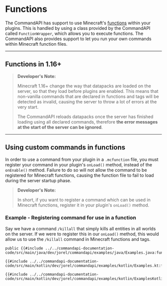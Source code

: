 # Functions

The CommandAPI has support to use Minecraft's [functions](https://minecraft.gamepedia.com/Function_(Java_Edition)) within your plugins. This is handled by using a class provided by the CommandAPI called `FunctionWrapper`, which allows you to execute functions. The CommandAPI also provides support to let you run your own commands within Minecraft function files.

-----

## Functions in 1.16+

> **Developer's Note:**
>
> Minecraft 1.16+ change the way that datapacks are loaded on the server, so that they load before plugins are enabled. This means that non-vanilla commands that are declared in functions and tags will be detected as invalid, causing the server to throw a lot of errors at the very start.
>
> The CommandAPI reloads datapacks once the server has finished loading using all declared commands, therefore **the error messages at the start of the server can be ignored**.

-----

## Using custom commands in functions

In order to use a command from your plugin in a `.mcfunction` file, you must register your command in your plugin's `onLoad()` method, instead of the `onEnable()` method. Failure to do so will not allow the command to be registered for Minecraft functions, causing the function file to fail to load during the server startup phase.

> **Developer's Note:**
>
> In short, if you want to register a command which can be used in Minecraft functions, register it in your plugin's `onLoad()` method.

<div class="example">

### Example - Registering command for use in a function

Say we have a command `/killall` that simply kills all entities in all worlds on the server. If we were to register this in our `onLoad()` method, this would allow us to use the `/killall` command in Minecraft functions and tags.

<div class="multi-pre">

```java,Java
public {{#include ../../commandapi-documentation-code/src/main/java/dev/jorel/commandapi/examples/java/Examples.java:functions1}}
```

```kotlin,Kotlin
{{#include ../../commandapi-documentation-code/src/main/kotlin/dev/jorel/commandapi/examples/kotlin/Examples.kt:functions1}}
```

```kotlin,Kotlin_DSL
{{#include ../../commandapi-documentation-code/src/main/kotlin/dev/jorel/commandapi/examples/kotlin/ExamplesKotlinDSL.kt:functionregistration}}
```

</div>

</div>
